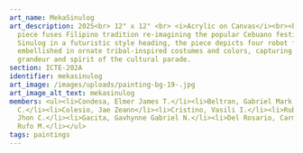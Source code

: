 ```yaml
---
art_name: MekaSinulog
art_description: 2025<br> 12" x 12" <br> <i>Acrylic on Canvas</i><br><br>The art
  piece fuses Filipino tradition re-imagining the popular Cebuano festival of
  Sinulog in a futuristic style heading, the piece depicts four robot figures
  embellished in ornate tribal-inspired costumes and colors, capturing the
  grandeur and spirit of the cultural parade.
section: ICTE-202A
identifier: mekasinulog
art_image: /images/uploads/painting-bg-19-.jpg
art_image_alt_text: mekasinulog
members: <ul><li>Condesa, Elmer James T.</li><li>Beltran, Gabriel Mark
  C.</li><li>Colesio, Jae Zeann</li><li>Cristino, Vasili I.</li><li>Rubion, Aero
  Jhon C.</li><li>Gacita, Gavhynne Gabriel N.</li><li>Del Rosario, Carmelo Juan
  Rufo M.</li></ul>
tags: paintings
---
```

